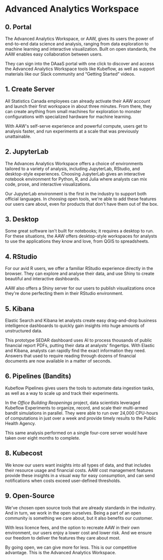 # Advanced Analytics Workspace

## 0. Portal

The Advanced Analytics Workspace, or AAW, gives its users the power of
end-to-end data science and analysis, ranging from data exploration to machine
learning and interactive visualization. Built on open standards, the AAW enables
easy collaboration between users.

They can sign into the DAaaS portal with one click to discover and access the
Advanced Analytics Workspace tools like Kubeflow, as well as support materials
like our Slack community and “Getting Started” videos.

## 1. Create Server

All Statistics Canada employees can already activate their AAW account and
launch their first workspace in about three minutes. From there, they can create
anything from small machines for exploration to monster configurations with
specialized hardware for machine learning.

With AAW's self-serve experience and powerful compute, users get to analysis
faster, and run experiments at a scale that was previously unattainable.

## 2. JupyterLab

The Advances Analytics Workspace offers a choice of environments tailored to a
variety of analysis, including JupyterLab, RStudio, and desktop-style
experiences. Choosing JupyterLab gives an interactive notebook environment for
Python, R, and Julia where analysts can mix code, prose, and interactive
visualizations.

Our JupyterLab environment is the first in the industry to support both official
languages. In choosing open tools, we're able to add these features our users
care about, even for products that don't have them out of the box.

## 3. Desktop

Some great software isn't built for notebooks; it requires a desktop to run. For
these situations, the AAW offers desktop-style workspaces for analysts to use
the applications they know and love, from QGIS to spreadsheets.

## 4. RStudio

For our avid R users, we offer a familiar RStudio experience directly in the
browser. They can explore and analyse their data, and use Shiny to create
beautiful and interactive dashboards.

AAW also offers a Shiny server for our users to publish visualizations once
they're done perfecting them in their RStudio environment.

## 5. Kibana

Elastic Search and Kibana let analysts create easy drag-and-drop business
intelligence dashboards to quickly gain insights into huge amounts of
unstructured data.

This prototype SEDAR dashboard uses AI to process thousands of public financial
report PDFs, putting their data at analysts' fingertips. With Elastic and
Kibana, analysts can rapidly find the exact information they need. Answers that
used to require reading through dozens of financial documents are now available
in a matter of seconds.

## 6. Pipelines (Bandits)

Kubeflow Pipelines gives users the tools to automate data ingestion tasks, as
well as a way to scale up and track their experiments.

In the _Office Building Reopenings_ project, data scientists leveraged Kubeflow
Experiments to organize, record, and scale their multi-armed bandit simulations
in parallel. They were able to run over 24,000 CPU-hours of computations in just
over a week and provide timely results to the Public Health Agency.

This same analysis performed on a single four-core server would have taken over
eight months to complete.

## 8. Kubecost

We know our users want insights into all types of data, and that includes their
resource usage and financial costs. AAW cost management features provide these
insights in a visual way for easy consumption, and can send notifications when
costs exceed user-defined thresholds.

## 9. Open-Source

We've chosen open source tools that are already standards in the industry. And
in turn, we work in the open ourselves. Being a part of an open community is
something we care about, but it also benefits our customer.

With less licence fees, and the option to recreate AAW in their own environment,
our users enjoy a lower cost and lower risk. And we ensure our freedom to
deliver the features they care about most.

By going open, we can give more for less. This is our competitive advantage.
This is the Advanced Analytics Workspace.

